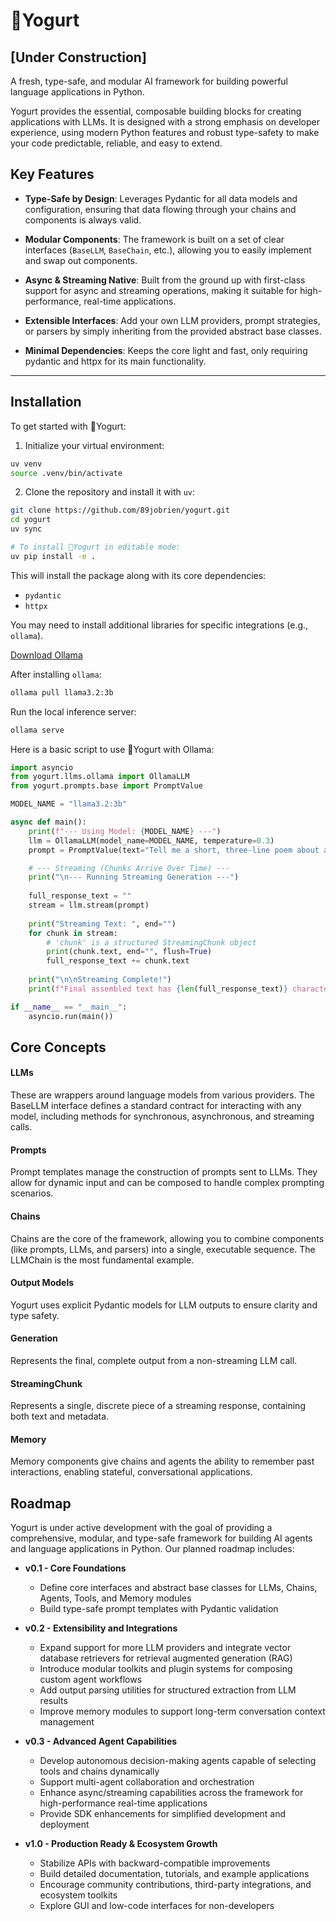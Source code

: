 # 🍦Yogurt

## [Under Construction]

A fresh, type-safe, and modular AI framework for building powerful language applications in Python.

Yogurt provides the essential, composable building blocks for creating applications with LLMs. It is designed with a strong emphasis on developer experience, using modern Python features and robust type-safety to make your code predictable, reliable, and easy to extend.

## Key Features

- **Type-Safe by Design**: Leverages Pydantic for all data models and configuration, ensuring that data flowing through your chains and components is always valid.

- **Modular Components**: The framework is built on a set of clear interfaces (`BaseLLM`, `BaseChain`, etc.), allowing you to easily implement and swap out components.

- **Async & Streaming Native**: Built from the ground up with first-class support for async and streaming operations, making it suitable for high-performance, real-time applications.

- **Extensible Interfaces**: Add your own LLM providers, prompt strategies, or parsers by simply inheriting from the provided abstract base classes.

- **Minimal Dependencies**: Keeps the core light and fast, only requiring pydantic and httpx for its main functionality.

---

## Installation

To get started with 🍦Yogurt: 

1. Initialize your virtual environment:

```bash
uv venv
source .venv/bin/activate
```

2. Clone the repository and install it with `uv`:

```bash
git clone https://github.com/89jobrien/yogurt.git
cd yogurt
uv sync
```
```bash
# To install 🍦Yogurt in editable mode:
uv pip install -e .
```

This will install the package along with its core dependencies:
- `pydantic`
- `httpx`

You may need to install additional libraries for specific integrations (e.g., `ollama`).

[Download Ollama](https://ollama.com/)

After installing `ollama`:

```bash
ollama pull llama3.2:3b
```

Run the local inference server:

```bash
ollama serve
```

Here is a basic script to use 🍦Yogurt with Ollama:

```python
import asyncio
from yogurt.llms.ollama import OllamaLLM
from yogurt.prompts.base import PromptValue

MODEL_NAME = "llama3.2:3b"

async def main():
    print(f"--- Using Model: {MODEL_NAME} ---")
    llm = OllamaLLM(model_name=MODEL_NAME, temperature=0.3)
    prompt = PromptValue(text="Tell me a short, three-line poem about a river.")

    # --- Streaming (Chunks Arrive Over Time) ---
    print("\n--- Running Streaming Generation ---")
    
    full_response_text = ""
    stream = llm.stream(prompt)
    
    print("Streaming Text: ", end="")
    for chunk in stream:
        # 'chunk' is a structured StreamingChunk object
        print(chunk.text, end="", flush=True)
        full_response_text += chunk.text
            
    print("\n\nStreaming Complete!")
    print(f"Final assembled text has {len(full_response_text)} characters.")

if __name__ == "__main__":
    asyncio.run(main())
```

## Core Concepts

#### LLMs
These are wrappers around language models from various providers. The BaseLLM interface defines a standard contract for interacting with any model, including methods for synchronous, asynchronous, and streaming calls.

#### Prompts
Prompt templates manage the construction of prompts sent to LLMs. They allow for dynamic input and can be composed to handle complex prompting scenarios.

#### Chains
Chains are the core of the framework, allowing you to combine components (like prompts, LLMs, and parsers) into a single, executable sequence. The LLMChain is the most fundamental example.

#### Output Models
Yogurt uses explicit Pydantic models for LLM outputs to ensure clarity and type safety.

#### Generation
Represents the final, complete output from a non-streaming LLM call.

#### StreamingChunk
Represents a single, discrete piece of a streaming response, containing both text and metadata.

#### Memory
Memory components give chains and agents the ability to remember past interactions, enabling stateful, conversational applications.

## Roadmap

Yogurt is under active development with the goal of providing a comprehensive, modular, and type-safe framework for building AI agents and language applications in Python. Our planned roadmap includes:

- **v0.1 - Core Foundations**
  - Define core interfaces and abstract base classes for LLMs, Chains, Agents, Tools, and Memory modules  
  - Build type-safe prompt templates with Pydantic validation

- **v0.2 - Extensibility and Integrations**
  - Expand support for more LLM providers and integrate vector database retrievers for retrieval augmented generation (RAG)
  - Introduce modular toolkits and plugin systems for composing custom agent workflows
  - Add output parsing utilities for structured extraction from LLM results
  - Improve memory modules to support long-term conversation context management

- **v0.3 - Advanced Agent Capabilities**
  - Develop autonomous decision-making agents capable of selecting tools and chains dynamically
  - Support multi-agent collaboration and orchestration
  - Enhance async/streaming capabilities across the framework for high-performance real-time applications
  - Provide SDK enhancements for simplified development and deployment  

- **v1.0 - Production Ready & Ecosystem Growth**
  - Stabilize APIs with backward-compatible improvements
  - Build detailed documentation, tutorials, and example applications
  - Encourage community contributions, third-party integrations, and ecosystem toolkits
  - Explore GUI and low-code interfaces for non-developers
